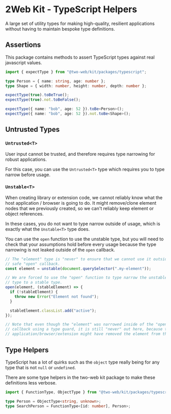 # 2Web Kit - TypeScript Helpers

A large set of utility types for making high-quality, resilient applications
without having to maintain bespoke type definitions.

## Assertions

This package contains methods to assert TypeScript types against real javascript
values.

```ts
import { expectType } from "@two-web/kit/packages/typescript";

type Person = { name: string, age: number };
type Shape = { width: number, height: number, depth: number };

expectType(true).toBeTrue();
expectType(true).not.toBeFalse();

expectType({ name: "bob", age: 52 }).toBe<Person>();
expectType({ name: "bob", age: 52 }).not.toBe<Shape>();
```

## Untrusted Types

### `Untrusted<T>`

User input cannot be trusted, and therefore requires type narrowing for robust
applications.

For this case, you can use the `Untrusted<T>` type which requires you to type
narrow before usage.

### `Unstable<T>`

When creating library or extension code, we cannot reliably know what the host
application / browser is going to do.
It might remove/clone element nodes that we previously created, so we can't
reliably keep element or object references.

In these cases, you do not want to type narrow outside of usage, which is
exactly what the `Unstable<T>` type does.

You can use the `open` function to use the unstable type, but you will need
to check that your assumptions hold before every usage because the type
narrowing is not leaked outside of the `open` callback.

```ts
// The "element" type is "never" to ensure that we cannot use it outside of a
// safe "open" callback.
const element = unstable(document.querySelector(".my-element"));

// We are forced to use the "open" function to type narrow the unstable
// type to a stable type.
open(element, (stableElement) => {
  if (!stableElement) {
    throw new Error("Element not found");
  }

  stableElement.classList.add("active");
});

// Note that even though the "element" was narrowed inside of the "open"
// callback using a type guard, it is still "never" out here, because the host
// application/browser/extension might have removed the element from the DOM.
```

## Type Helpers

TypeScript has a lot of quirks such as the `object` type really being for any
type that is not `null` or `undefined`.

There are some type helpers in the two-web kit package to make these definitions
less verbose.

```ts
import { FunctionType, ObjectType } from "@two-web/kit/packages/typescript";

type Person = ObjectType<string, unknown>;
type SearchPerson = FunctionType<[id: number], Person>;
```
